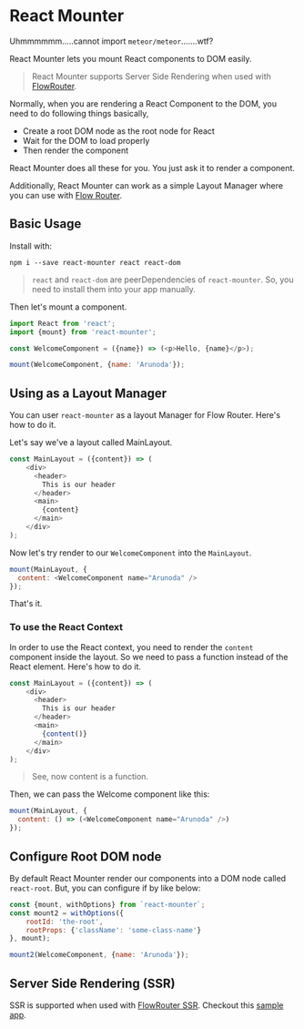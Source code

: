 # React Mounter

Uhmmmmmm.....cannot import `meteor/meteor`.......wtf?

React Mounter lets you mount React components to DOM easily.

> React Mounter supports Server Side Rendering when used with [FlowRouter](https://github.com/kadirahq/flow-router).

Normally, when you are rendering a React Component to the DOM, you need to do following things basically,

* Create a root DOM node as the root node for React
* Wait for the DOM to load properly
* Then render the component

React Mounter does all these for you. You just ask it to render a component.

Additionally, React Mounter can work as a simple Layout Manager where you can use with [Flow Router](https://github.com/kadirahq/flow-router).

## Basic Usage

Install with:

```
npm i --save react-mounter react react-dom
```

> `react` and `react-dom` are peerDependencies of `react-mounter`. So, you need to install them into your app manually.

Then let's mount a component.

```js
import React from 'react';
import {mount} from 'react-mounter';

const WelcomeComponent = ({name}) => (<p>Hello, {name}</p>);

mount(WelcomeComponent, {name: 'Arunoda'});
```

## Using as a Layout Manager

You can user `react-mounter` as a layout Manager for Flow Router. Here's how to do it.

Let's say we've a layout called MainLayout.

```js
const MainLayout = ({content}) => (
    <div>
      <header>
        This is our header
      </header>
      <main>
        {content}
      </main>
    </div>
);
```

Now let's try render to our `WelcomeComponent` into the `MainLayout`.

```js
mount(MainLayout, {
  content: <WelcomeComponent name="Arunoda" />
});
```

That's it.

### To use the React Context

In order to use the React context, you need to render the `content` component inside the layout. So we need to pass a function instead of the React element. Here's how to do it.

```js
const MainLayout = ({content}) => (
    <div>
      <header>
        This is our header
      </header>
      <main>
        {content()}
      </main>
    </div>
);
```

> See, now content is a function.

Then, we can pass the Welcome component like this:

```js
mount(MainLayout, {
  content: () => (<WelcomeComponent name="Arunoda" />)
});
```

## Configure Root DOM node

By default React Mounter render our components into a DOM node called `react-root`. But, you can configure if by like below:

```js
const {mount, withOptions} from `react-mounter`;
const mount2 = withOptions({
    rootId: 'the-root',
    rootProps: {'className': 'some-class-name'}
}, mount);

mount2(WelcomeComponent, {name: 'Arunoda'});
```

## Server Side Rendering (SSR)

SSR is supported when used with [FlowRouter SSR](https://github.com/kadirahq/flow-router/tree/ssr). Checkout this [sample app](https://github.com/kadira-samples/meteor-data-and-react).
